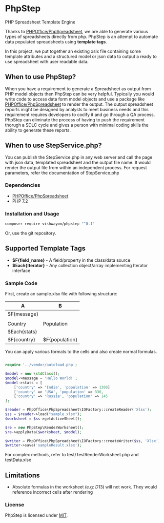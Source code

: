 # PhpStep

PHP Spreadsheet Template Engine 

Thanks to [PHPOffice/PhpSpreadsheet](https://github.com/PHPOffice/PhpSpreadsheet), we are able to generate various types of spreadsheets directly from php.
PhpStep is an attempt to automate data populated spreadsheets using **template tags**.

In this project, we put together an existing xslx file containing some template attributes and a structured model 
or json data to output a ready to use spreadsheet with user readable data.

## When to use PhpStep?

When you have a requirement to generate a Spreadsheet as output from PHP model objects then PhpStep can be very helpful. Typically you would write code to access data form model objects and use a package like [PHPOffice/PhpSpreadsheet](https://github.com/PHPOffice/PhpSpreadsheet) to render the output. The output spreadsheet reports might be designed by analysts to meet business needs and this requirement requires developers to codify it and go through a QA process. PhpStep can  eliminate the process of having to push the requirement thorugh a SDLC cycle and gives a person with minimal coding skills the ability to generate these reports.

## When to use StepService.php?

You can publish the StepService.php in any web server and call the page with json data, templated spreadsheet and the output file name. 
It would render the output file from within an independent process. For request parameters, refer the documentation of StepService.php

### Dependencies

* [PHPOffice/PhpSpreadsheet](https://github.com/PHPOffice/PhpSpreadsheet)
* PHP 7.2

### Installation and Usage

```bash
composer require vishwayon/phpstep "^0.1"
```

Or, use the git repository.

## Supported Template Tags

*   **$F{field_name}** - A field/property in the class/data source
*   **$Each{Iterator}** - Any collection object/array implementing Iterator interface 

### Sample Code

First, create an sample.xlsx file with following structure:

|      A        |       B       |
| ------------- | ------------- |
| $F{message}   |               |
|               |               |
| Country       | Population    |
| $Each{stats}  |               |
| $F{country}   |$F{population} |


You can apply various formats to the cells and also create normal formulas.

```php

require '../vendor/autoload.php';

$model = new \stdClass();
$model->message = 'Hello World!';
$model->stats = [
    ['country' => 'India', 'population' => 1300]
    ['country' => 'USA', 'population' => 330,
    ['country' => 'Russia', 'population' => 145
];

$reader = PhpOffice\PhpSpreadsheet\IOFactory::createReader('Xlsx');
$ss = $reader->load("sample.xlsx");
$worksheet = $ss->getActiveSheet();

$re = new PhpStep\RenderWorksheet();
$re->applyData($worksheet, $model);

$writer = PhpOffice\PhpSpreadsheet\IOFactory::createWriter($ss, 'Xlsx');
$writer->save('sampleResult.xlsx');

```
For complex methods, refer to test/TestRenderWorksheet.php and testData.xlsx

## Limitations
* Absolute formulas in the worksheet (e.g: $D$13) will not work. They would reference incorrect cells after rendering

### License
PhpStep is licensed under [MIT](https://github.com/vishwayon/PhpStep/blob/master/LICENSE).

